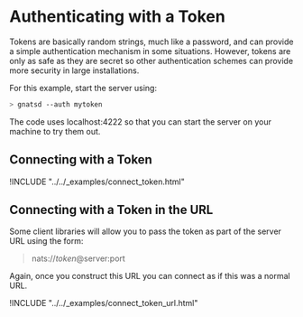 
# Authenticating with a Token

Tokens are basically random strings, much like a password, and can provide a simple authentication mechanism in some situations. However, tokens are only as safe as they are secret so other authentication schemes can provide more security in large installations.

For this example, start the server using:

```sh
> gnatsd --auth mytoken
```

The code uses localhost:4222 so that you can start the server on your machine to try them out.

## Connecting with a Token

!INCLUDE "../../_examples/connect_token.html"

## Connecting with a Token in the URL

Some client libraries will allow you to pass the token as part of the server URL using the form:

> nats://_token_@server:port

Again, once you construct this URL you can connect as if this was a normal URL.

!INCLUDE "../../_examples/connect_token_url.html"